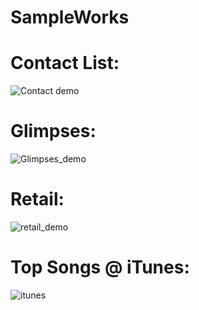 
# SampleWorks
# Contact List:
![Contact demo](https://cloud.githubusercontent.com/assets/13219351/26820724/ea8df55e-4ab4-11e7-89db-c21228c1481f.gif)

# Glimpses:
![Glimpses_demo](https://cloud.githubusercontent.com/assets/13219351/16361808/990b8650-3bac-11e6-8b5b-2967321ae235.gif)

# Retail:
![retail_demo](https://user-images.githubusercontent.com/13219351/28018979-5954e56a-6590-11e7-88c2-ea970cab3f67.gif)

# Top Songs @ iTunes:
![itunes](https://user-images.githubusercontent.com/13219351/29249171-d4edb650-803b-11e7-9acf-4df53dd2ad89.gif)
